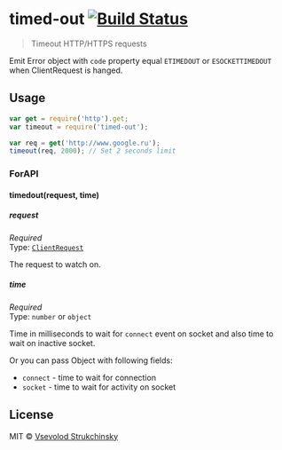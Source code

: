 # timed-out [![Build Status](https://travis-ci.org/floatdrop/timed-out.svg?branch=master)](https://travis-ci.org/floatdrop/timed-out)

> Timeout HTTP/HTTPS requests

Emit Error object with `code` property equal `ETIMEDOUT` or `ESOCKETTIMEDOUT` when ClientRequest is hanged.

## Usage

```js
var get = require('http').get;
var timeout = require('timed-out');

var req = get('http://www.google.ru');
timeout(req, 2000); // Set 2 seconds limit
```

### ForAPI

#### timedout(request, time)

##### request

*Required*  
Type: [`ClientRequest`](http://nodejs.org/api/http.html#http_class_http_clientrequest)

The request to watch on.

##### time

*Required*  
Type: `number` or `object`

Time in milliseconds to wait for `connect` event on socket and also time to wait on inactive socket.

Or you can pass Object with following fields:

- `connect` - time to wait for connection
- `socket`  - time to wait for activity on socket

## License

MIT © [Vsevolod Strukchinsky](floatdrop@gmail.com)
